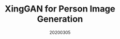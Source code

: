 ---
title: "XingGAN for Person Image Generation"
date: 20200305
category: "vision"
author_list: "Hao Tang, Song Bai, Li Zhang, Philip H.S. Torr, Nicu Sebe"
pub_in: "ECCV 2020"
pdf_url: "https://arxiv.org/pdf/2007.09278.pdf"
---